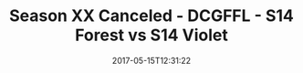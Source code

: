 ---
title: Season XX Canceled - DCGFFL - S14 Forest vs S14 Violet
teams-score:
- team: _teams/s14-forest.md
  score: 26
- team: _teams/s14-violet.md
  score: 13
mvp: Stephen H, Sam Brown/Max
game-ball: Jared, Vio-LIT
sportsperson: ''
season: 14
week:
date: '2017-05-15T12:31:22'
pageid: season-14-playoffs-may-14-2017-5095-vs-5107
---